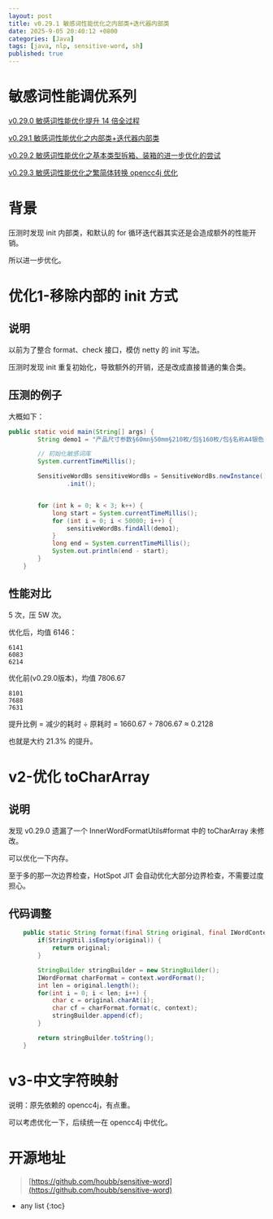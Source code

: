 ```yaml
---
layout: post
title: v0.29.1 敏感词性能优化之内部类+迭代器内部类
date: 2025-9-05 20:40:12 +0800
categories: [Java]
tags: [java, nlp, sensitive-word, sh]
published: true
---
```


# 敏感词性能调优系列

[v0.29.0 敏感词性能优化提升 14 倍全过程](https://houbb.github.io/2025/08/29/sensitive-word-why-so-slow)

[v0.29.1 敏感词性能优化之内部类+迭代器内部类](https://houbb.github.io/2025/09/05/sensitive-word-v0.29.1-opt-init-iter)

[v0.29.2 敏感词性能优化之基本类型拆箱、装箱的进一步优化的尝试](https://houbb.github.io/2025/09/05/sensitive-word-v0.29.2-basic-type-opt)

[v0.29.3 敏感词性能优化之繁简体转换 opencc4j 优化](https://houbb.github.io/2025/08/29/sensitive-word-v0.29.3-opencc4j-opt)

# 背景

压测时发现 init 内部类，和默认的 for 循环迭代器其实还是会造成额外的性能开销。

所以进一步优化。

# 优化1-移除内部的 init 方式

## 说明

以前为了整合 format、check 接口，模仿 netty 的 init 写法。

压测时发现 init 重复初始化，导致额外的开销，还是改成直接普通的集合类。

## 压测的例子

大概如下：

```java
public static void main(String[] args) {
        String demo1 = "产品尺寸参数§60mn§50mm§210枚/包§160枚/包§名称A4银色不干胶§规格60mm*40mm 送配套模板§规格70mm*50mm 送配套模板§数量每大张21枚一包10张总计210枚§数量每大张16枚一包10张总计160枚§适用激光打印机打印油性笔书写§95mm§100mn§55mm§100枚/包§80枚/包§名称 A4银色不干胶§规格95mm*55mm 送配套模板§规格100mm*70mm 送配套模板§数量每大张10枚一包10张总计100枚§数量 每大张8枚一包10张 总计80枚§100mm§120枚/包§140枚/包§规格80mm*50mm 送配套模板§规格100mm*40mm 送配套模板§数量每大张12枚一包10张总计120枚§数量§每大张14枚包10张总计140枚§适用 激光打印机打印油性笔书写§40mm§65mm§70mm§35mm§200枚/包§240枚/包§规格70mm*40mm送配套模板§规格§65mm*35mm 送配套模板§数量 每大张20枚一包10张总计200枚§每大张24枚包10张总计240枚§适 激光打印机打印油性笔书写§适用§激光打印机打印油性笔书写§40mn§280枚/包§360枚/包§规格50mm*40mm 送配套模板§规格40mm*30mm 送配套模板§数量每大张28枚一包10张总计280枚§数量每大张36枚一包10张总计360枚§45.7mm§38.1mm§400枚/包§650枚/包§45.7mm*25.4mm送配套模板§38.1mm*21.2mm 送配套模板§每大张40枚一包10张总计400枚§数量每大张65枚一包10张总计650枚§30mm§25mr§20mm§840枚/包§1260枚/包§规格 30mm*20mm 送配套模板§规格25mm*13mm 送配套模板§数量每张84枚包10张总计840枚§数量每大张126枚一包10张总计1260枚§46mm§意制§任§1000枚/包§定§名称定制A4内割银不胶§规格46mm*11.1mm送配套模板§任意规格定制§每大张100枚包10张总计1000枚§包10张满5包送专属模板§适激光打印机打印油性笔书写§产品实拍§8格打印实拍展示(100mm*70mm)§上海荠骞文化用品固定资产标识卡§资产编号：§规格型号：§资产名称：§使用状态：§资产类别：§资产原值§存放地点§生产厂家：§使用人§备§注：§*请爱护公司财产，不要随意撕毁此标签§16格全内容打印实拍展示§固定资产标识卡§资产名称§四层货架（平板）§资产编号§3F跑菜区§规格型号§1800×500×1500§使用部门§财务部§使用时间§2019-04-26§李强§21格手写款打印展示 (60mm*40mm)§固定资标识卡§36格打印实拍展示(40mm*30mm)§固定资产标签§名称:§编号:§部门:§40格打印实拍展示(45.7mm*25.4mm)§固定资§名称：电脑§编号：20210§部门：财务部§20210201§使用人：我最强§八：找最强§编号：20210201§65格打印实拍展示(38mm*21mm)§名称：§编号：§数量：§数量:§100格打印实拍展示(46mm*11.1mm)§客服电话：159 9569 3815§: 159 9569 3815§.§客服电话：159 9569§客服电话：1599§客服电话§服电话：159 9569 3815§话：159 9569 3815§客服电话：1599569 3815§电话：159 9569 3815§9569 3815§159 9569 3815§客服电话：§低值易耗品标识牌(70mm*50mm)§购买日期§保管部门§责任人§生产厂家§不要随意撕毁此标牌*§*请爱护公司财产，不要随意撕导§品标识牌§低值易耗品标识牌§随意撕毁此标牌*§*请爱护公司财产，不要随意撕毁此标牌*§三人沙发§行政酒廊§2200*860*900§2018-07-23§应用范围§多用于产品信息固有资产登记航空仓库管理 医疗政府机构等§Mainly used for product information inherent assets registration, aviation warehouse management, medi§cal government institutions, etc§政府单位§企业办公§仓储行业§医疗器械§教育单位§耐用品§电子产品包装§商城卖场";

        // 初始化敏感词库
        System.currentTimeMillis();

        SensitiveWordBs sensitiveWordBs = SensitiveWordBs.newInstance()
                .init();


        for (int k = 0; k < 3; k++) {
            long start = System.currentTimeMillis();
            for (int i = 0; i < 50000; i++) {
                sensitiveWordBs.findAll(demo1);
            }
            long end = System.currentTimeMillis();
            System.out.println(end - start);
        }
    }
```

## 性能对比

5 次，压 5W 次。

优化后，均值 6146：

```
6141
6083
6214
```

优化前(v0.29.0版本)，均值 7806.67

```
8101
7688
7631
```

提升比例 = 减少的耗时 ÷ 原耗时
= 1660.67 ÷ 7806.67
≈ 0.2128

也就是大约 21.3% 的提升。

# v2-优化 toCharArray

## 说明

发现 v0.29.0 遗漏了一个 InnerWordFormatUtils#format 中的 toCharArray 未修改。

可以优化一下内存。

至于多的那一次边界检查，HotSpot JIT 会自动优化大部分边界检查，不需要过度担心。

## 代码调整

```java
    public static String format(final String original, final IWordContext context) {
        if(StringUtil.isEmpty(original)) {
            return original;
        }

        StringBuilder stringBuilder = new StringBuilder();
        IWordFormat charFormat = context.wordFormat();
        int len = original.length();
        for(int i = 0; i < len; i++) {
            char c = original.charAt(i);
            char cf = charFormat.format(c, context);
            stringBuilder.append(cf);
        }

        return stringBuilder.toString();
    }
```

# v3-中文字符映射

说明：原先依赖的 opencc4j，有点重。

可以考虑优化一下，后续统一在 opencc4j 中优化。


# 开源地址

> [https://github.com/houbb/sensitive-word](https://github.com/houbb/sensitive-word)

* any list
{:toc}